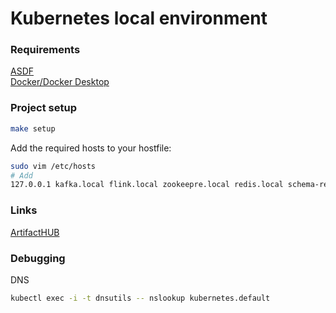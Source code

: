 # Kubernetes local environment

### Requirements
[ASDF](https://asdf-vm.com/)  
[Docker/Docker Desktop](https://www.docker.com/get-started/)  


### Project setup
```sh
make setup
```

Add the required hosts to your hostfile:
```sh
sudo vim /etc/hosts
# Add
127.0.0.1 kafka.local flink.local zookeepre.local redis.local schema-registry.local
```
### Links
[ArtifactHUB](https://artifacthub.io)

### Debugging
DNS
```sh
kubectl exec -i -t dnsutils -- nslookup kubernetes.default
```
